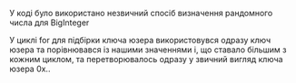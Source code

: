 У коді було використано незвичний спосіб визначення рандомного числа для BigInteger

У циклі for для підбірки ключа юзера використовувся одразу ключ юзера та порівнювався із нашими значеннями і, що ставало більшим з кожним циклом, та перетворювалось одразу у звичний вигляд ключа юзера 0х..